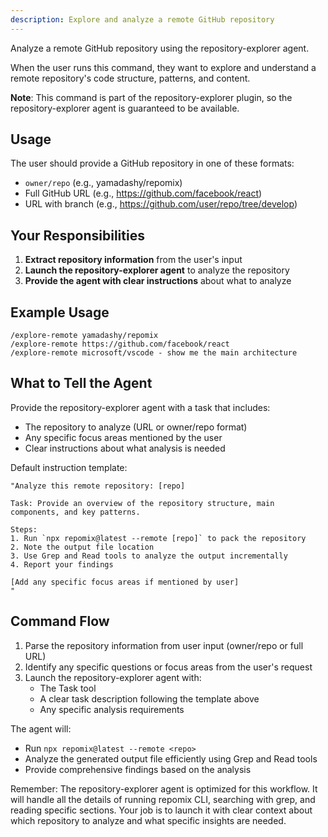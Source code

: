 ```yaml
---
description: Explore and analyze a remote GitHub repository
---
```


Analyze a remote GitHub repository using the repository-explorer agent.

When the user runs this command, they want to explore and understand a remote repository's code structure, patterns, and content.

**Note**: This command is part of the repository-explorer plugin, so the repository-explorer agent is guaranteed to be available.

## Usage

The user should provide a GitHub repository in one of these formats:
- `owner/repo` (e.g., yamadashy/repomix)
- Full GitHub URL (e.g., https://github.com/facebook/react)
- URL with branch (e.g., https://github.com/user/repo/tree/develop)

## Your Responsibilities

1. **Extract repository information** from the user's input
2. **Launch the repository-explorer agent** to analyze the repository
3. **Provide the agent with clear instructions** about what to analyze

## Example Usage

```
/explore-remote yamadashy/repomix
/explore-remote https://github.com/facebook/react
/explore-remote microsoft/vscode - show me the main architecture
```

## What to Tell the Agent

Provide the repository-explorer agent with a task that includes:
- The repository to analyze (URL or owner/repo format)
- Any specific focus areas mentioned by the user
- Clear instructions about what analysis is needed

Default instruction template:
```
"Analyze this remote repository: [repo]

Task: Provide an overview of the repository structure, main components, and key patterns.

Steps:
1. Run `npx repomix@latest --remote [repo]` to pack the repository
2. Note the output file location
3. Use Grep and Read tools to analyze the output incrementally
4. Report your findings

[Add any specific focus areas if mentioned by user]
"
```

## Command Flow

1. Parse the repository information from user input (owner/repo or full URL)
2. Identify any specific questions or focus areas from the user's request
3. Launch the repository-explorer agent with:
   - The Task tool
   - A clear task description following the template above
   - Any specific analysis requirements

The agent will:
- Run `npx repomix@latest --remote <repo>`
- Analyze the generated output file efficiently using Grep and Read tools
- Provide comprehensive findings based on the analysis

Remember: The repository-explorer agent is optimized for this workflow. It will handle all the details of running repomix CLI, searching with grep, and reading specific sections. Your job is to launch it with clear context about which repository to analyze and what specific insights are needed.
